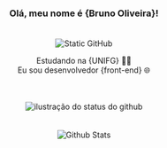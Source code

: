 <div align='center'>
 
 ### Olá, meu nome é {Bruno Oliveira}!<br><br>
 <img src="https://img.shields.io/static/v1?label=Overview&message=BRUNO&color=f8efd4&style=for-the-badge&logo=GitHub" alt="Static GitHub">
 <p>Estudando na {UNIFG} 👨‍🎓<br/> Eu sou desenvolvedor {front-end} 🌐</p>
 
</div><br><br>

<div align='center'>
  <img align='center' src="https://github-readme-stats.vercel.app/api?username=1Kronovi1&show_icons=true&title_color=783c00&text_color=af552e&icon_color=783c00&bg_color=f8efd4&cache_seconds=2300" alt="ilustração do status do github"><br><br><br>
  
 <img align="center" src="https://github-readme-stats.vercel.app/api/top-langs/?username=1Kronovi1&title_color=783c00&text_color=af552e&icon_color=783c00&bg_color=f8efd4&hide_border=false&include_all_commits=true&count_private=true&layout=compact" alt="Github Stats"/>
</div>
